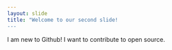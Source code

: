 ```yaml
---
layout: slide
title: "Welcome to our second slide!
---
```

I am new to Github! I want to contribute to open source.
